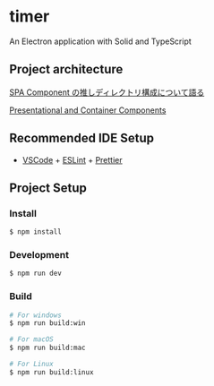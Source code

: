 # timer

An Electron application with Solid and TypeScript

## Project architecture

[SPA Component の推しディレクトリ構成について語る](https://zenn.dev/yoshiko/articles/99f8047555f700)

[Presentational and Container Components](https://medium.com/@dan_abramov/smart-and-dumb-components-7ca2f9a7c7d0)

## Recommended IDE Setup

- [VSCode](https://code.visualstudio.com/) + [ESLint](https://marketplace.visualstudio.com/items?itemName=dbaeumer.vscode-eslint) + [Prettier](https://marketplace.visualstudio.com/items?itemName=esbenp.prettier-vscode)

## Project Setup

### Install

```bash
$ npm install
```

### Development

```bash
$ npm run dev
```

### Build

```bash
# For windows
$ npm run build:win

# For macOS
$ npm run build:mac

# For Linux
$ npm run build:linux
```
